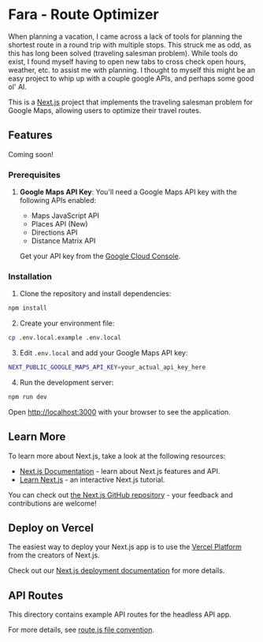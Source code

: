 # Fara - Route Optimizer

When planning a vacation, I came across a lack of tools for planning the shortest route in a round trip with multiple stops. This struck me as odd, as this has long been solved (traveling salesman problem). While tools do exist, I found myself having to open new tabs to cross check open hours, weather, etc. to assist me with planning. I thought to myself this might be an easy project to whip up with a couple google APIs, and perhaps some good ol' AI.

This is a [Next.js](https://nextjs.org) project that implements the traveling salesman problem for Google Maps, allowing users to optimize their travel routes.

## Features

Coming soon!

### Prerequisites

1. **Google Maps API Key**: You'll need a Google Maps API key with the following APIs enabled:

   - Maps JavaScript API
   - Places API (New)
   - Directions API
   - Distance Matrix API

   Get your API key from the [Google Cloud Console](https://console.cloud.google.com/google/maps-apis/).

### Installation

1. Clone the repository and install dependencies:

```bash
npm install
```

2. Create your environment file:

```bash
cp .env.local.example .env.local
```

3. Edit `.env.local` and add your Google Maps API key:

```bash
NEXT_PUBLIC_GOOGLE_MAPS_API_KEY=your_actual_api_key_here
```

4. Run the development server:

```bash
npm run dev
```

Open [http://localhost:3000](http://localhost:3000) with your browser to see the application.

## Learn More

To learn more about Next.js, take a look at the following resources:

- [Next.js Documentation](https://nextjs.org/docs) - learn about Next.js features and API.
- [Learn Next.js](https://nextjs.org/learn) - an interactive Next.js tutorial.

You can check out [the Next.js GitHub repository](https://github.com/vercel/next.js) - your feedback and contributions are welcome!

## Deploy on Vercel

The easiest way to deploy your Next.js app is to use the [Vercel Platform](https://vercel.com/new?utm_medium=default-template&filter=next.js&utm_source=create-next-app&utm_campaign=create-next-app-readme) from the creators of Next.js.

Check out our [Next.js deployment documentation](https://nextjs.org/docs/app/building-your-application/deploying) for more details.

## API Routes

This directory contains example API routes for the headless API app.

For more details, see [route.js file convention](https://nextjs.org/docs/app/api-reference/file-conventions/route).
